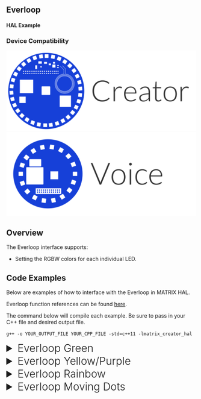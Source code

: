 <h2 style="padding-top:0">Everloop</h2>
<h4 style="padding-top:0">HAL Example</h4>

### Device Compatibility

<img class="creator-compatibility-icon" src="../../img/creator-icon.svg">
<img class="voice-compatibility-icon" src="../../img/voice-icon.svg">

## Overview

The Everloop interface supports:

- Setting the RGBW colors for each individual LED.

## Code Examples

Below are examples of how to interface with the Everloop in MATRIX HAL.

Everloop function references can be found [here](/matrix-hal/reference/everloop).

The command below will compile each example. Be sure to pass in your C++ file and desired output file.

```language-cpp
g++ -o YOUR_OUTPUT_FILE YOUR_CPP_FILE -std=c++11 -lmatrix_creator_hal
```

<details>
<summary style="font-size: 1.75rem; font-weight: 300;">Everloop Green</summary>
The following section shows how to set the Everloop to green. You can download this example <a href="https://github.com/matrix-io/matrix-hal-examples/blob/master/everloop/everloop_green.cpp" target="_blank">here</a>.

<h4 style="padding-top:0">Result</h4>

![](/matrix-hal/img/everloop_green.jpg)

<details open>
<summary style="font-size: 1.5rem; font-weight: 300;">Include Statements</summary>
To begin working with the Everloop you need to include these header files.

```language-cpp
// System calls
#include <unistd.h>
// Input/output streams and functions
#include <iostream>

// Interfaces with Everloop
#include "matrix_hal/everloop.h"
// Holds data for Everloop
#include "matrix_hal/everloop_image.h"
// Communicates with MATRIX device
#include "matrix_hal/matrixio_bus.h"
```

</details>

<details open>
<summary style="font-size: 1.5rem; font-weight: 300;">Initial Setup</summary>
You'll then need to setup `MatrixIOBus` in order to communicate with the hardware on your MATRIX device.

```language-cpp
int main() {
  // Create MatrixIOBus object for hardware communication
  matrix_hal::MatrixIOBus bus;
  // Initialize bus and exit program if error occurs
  if (!bus.Init()) return false;
```

</details>

<details open>
<summary style="font-size: 1.5rem; font-weight: 300;">Main Setup</summary>
Now we will create our `EverloopImage` and `Everloop` object and use it to set the Everloop to green for 10 seconds.

```language-cpp
  // The following code is part of main()

  // Holds the number of LEDs on MATRIX device
  int ledCount = bus.MatrixLeds();
  // Create EverloopImage object, with size of ledCount
  matrix_hal::EverloopImage everloop_image(ledCount);
  // Create Everloop object
  matrix_hal::Everloop everloop;
  // Set everloop to use MatrixIOBus bus
  everloop.Setup(&bus);

  // For each led in everloop_image.leds, set led value
  for (matrix_hal::LedValue &led : everloop_image.leds) {
    led.red = 0;
    // Set green to 100
    led.green = 100;
    led.blue = 0;
    led.white = 0;
  }

  // Updates the Everloop on the MATRIX device
  everloop.Write(&everloop_image);

  // Output everloop status to console
  std::cout << "Everloop set to green for 10 seconds." << std::endl;
  
  for (int i = 0; i <= 10; i++) {
    // Output time remaining to console
    std::cout << "Time remaining (s) : " << 10 - i << std::endl;
    // Sleep for 1 second
    usleep(1000000);
  }

  // For each led in everloop_image.leds, set led value to 0
  for (matrix_hal::LedValue &led : everloop_image.leds) {
    // Turn off Everloop
    led.red = 0;
    led.green = 0;
    led.blue = 0;
    led.white = 0;
  }

  // Updates the Everloop on the MATRIX device
  everloop.Write(&everloop_image);

  return 0;
}
```

</details>

</details>

<details>
<summary style="font-size: 1.75rem; font-weight: 300;">Everloop Yellow/Purple</summary>
The following section shows how to set the Everloop to yellow and purple (with color blending). You can download this example <a href="https://github.com/matrix-io/matrix-hal-examples/blob/master/everloop/everloop_yellow_purple.cpp" target="_blank">here</a>.

<h4 style="padding-top:0">Result</h4>

![](/matrix-hal/img/everloop_yellow_purple.jpg)

<details open>
<summary style="font-size: 1.5rem; font-weight: 300;">Include Statements</summary>
To begin working with the Everloop you need to include these header files.

```language-cpp
// System calls
#include <unistd.h>
// Input/output streams and functions
#include <iostream>

// Interfaces with Everloop
#include "matrix_hal/everloop.h"
// Holds data for Everloop
#include "matrix_hal/everloop_image.h"
// Communicates with MATRIX device
#include "matrix_hal/matrixio_bus.h"
```

</details>

<details open>
<summary style="font-size: 1.5rem; font-weight: 300;">Initial Setup</summary>
You'll then need to setup `MatrixIOBus` in order to communicate with the hardware on your MATRIX device.

```language-cpp
int main() {
  // Create MatrixIOBus object for hardware communication
  matrix_hal::MatrixIOBus bus;
  // Initialize bus and exit program if error occurs
  if (!bus.Init()) return false;
```

</details>

<details open>
<summary style="font-size: 1.5rem; font-weight: 300;">Main Setup</summary>
Now we will create our `EverloopImage` and `Everloop` object and use it to set the Everloop to yellow and purple for 10 seconds.

```language-cpp
  // The following code is part of main()

  // Holds the number of LEDs on MATRIX device
  int ledCount = bus.MatrixLeds();
  // Create EverloopImage object, with size of ledCount
  matrix_hal::EverloopImage everloop_image(ledCount);
  // Create Everloop object
  matrix_hal::Everloop everloop;
  // Set everloop to use MatrixIOBus bus
  everloop.Setup(&bus);

  // For each led in everloop_image.leds, set led value
  for (int i = 0; i < everloop_image.leds.size(); i++) {
    // When remainder is zero set led to purple
    if (i % 2 == 0) {
      // Blending blue and red to make purple
      everloop_image.leds[i].blue = 40;
      everloop_image.leds[i].red = 40;
    }
    // Else set led to yellow
    else {
      // Blending green and red to make yellow
      everloop_image.leds[i].green = 40;
      everloop_image.leds[i].red = 60;
    }
  }

  // Updates the Everloop on the MATRIX device
  everloop.Write(&everloop_image);

  // Output everloop status to console
  std::cout << "Everloop set to yellow and purple for 10 seconds." << std::endl;

  for (int i = 0; i <= 10; i++) {
    // Output time remaining to console
    std::cout << "Time remaining (s) : " << 10 - i << std::endl;
    // Sleep for 1 second
    usleep(1000000);
  }

  // For each led in everloop_image.leds, set led value to 0
  for (matrix_hal::LedValue &led : everloop_image.leds) {
    // Turn off Everloop
    led.red = 0;
    led.green = 0;
    led.blue = 0;
    led.white = 0;
  }

  // Updates the Everloop on the MATRIX device
  everloop.Write(&everloop_image);

  return 0;
}
```

</details>

</details>

<details>
<summary style="font-size: 1.75rem; font-weight: 300;">Everloop Rainbow</summary>
The following section shows how to set the Everloop to rainbow. You can download this example <a href="https://github.com/matrix-io/matrix-hal-examples/blob/master/everloop/everloop_rainbow.cpp" target="_blank">here</a>.

<h4 style="padding-top:0">Result</h4>

![](/matrix-hal/img/everloop_rainbow.gif)

<details open>
<summary style="font-size: 1.5rem; font-weight: 300;">Include Statements</summary>
To begin working with the Everloop you need to include these header files.

```language-cpp
// System calls
#include <unistd.h>
// Input/output streams and functions
#include <iostream>
// Included for sin() function.
#include <cmath>

// Interfaces with Everloop
#include "matrix_hal/everloop.h"
// Holds data for Everloop
#include "matrix_hal/everloop_image.h"
// Communicates with MATRIX device
#include "matrix_hal/matrixio_bus.h"
```

</details>

<details open>
<summary style="font-size: 1.5rem; font-weight: 300;">Initial Setup</summary>
You'll then need to setup `MatrixIOBus` in order to communicate with the hardware on your MATRIX device.

```language-cpp
int main() {
  // Create MatrixIOBus object for hardware communication
  matrix_hal::MatrixIOBus bus;
  // Initialize bus and exit program if error occurs
  if (!bus.Init()) return false;
```

</details>

<details open>
<summary style="font-size: 1.5rem; font-weight: 300;">Main Setup</summary>
Now we will create our `EverloopImage` and `Everloop` object and use it to set the Everloop to rainbow for 10 seconds.

```language-cpp
  // The following code is part of main()

  // Holds the number of LEDs on MATRIX device
  int ledCount = bus.MatrixLeds();
  // Create EverloopImage object, with size of ledCount
  matrix_hal::EverloopImage everloop_image(ledCount);
  // Create Everloop object
  matrix_hal::Everloop everloop;
  // Set everloop to use MatrixIOBus bus
  everloop.Setup(&bus);

  // Variables used for sine wave rainbow logic
  float counter = 0;
  const float freq = 0.375;

  // 10 sec loop for rainbow effect 250*40000 microsec = 10 sec
  for (int i = 0; i <= 250; i++) {
    // For each led in everloop_image.leds, set led value
    for (matrix_hal::LedValue &led : everloop_image.leds) {
      // Sine waves 120 degrees out of phase for rainbow
      led.red =
          (std::sin(freq * counter + (M_PI / 180 * 240)) * 155 + 100) / 10;
      led.green =
          (std::sin(freq * counter + (M_PI / 180 * 120)) * 155 + 100) / 10;
      led.blue = (std::sin(freq * counter + 0) * 155 + 100) / 10;
      // If MATRIX Creator, increment by 0.51
      if (ledCount == 35) {
        counter = counter + 0.51;
      }
      // If MATRIX Voice, increment by 1.01
      if (ledCount == 18) {
        counter = counter + 1.01;
      }
    }

    // Updates the LEDs
    everloop.Write(&everloop_image);

    // If i is 0 (first run)
    if (i == 0) {
      // Output everloop status to console
      std::cout << "Everloop set to rainbow for 10 seconds." << std::endl;
    }
    // If i is cleanly divisible by 25
    if ((i % 25) == 0) {
      std::cout << "Time remaining (s) : " << 10 - (i / 25) << std::endl;
    }

    // Sleep for 40000 microseconds
    usleep(40000);
  }

  // Updates the Everloop on the MATRIX device
  everloop.Write(&everloop_image);

  // For each led in everloop_image.leds, set led value to 0
  for (matrix_hal::LedValue &led : everloop_image.leds) {
    // Turn off Everloop
    led.red = 0;
    led.green = 0;
    led.blue = 0;
    led.white = 0;
  }

  // Updates the Everloop on the MATRIX device
  everloop.Write(&everloop_image);

  return 0;
}
```

</details>

</details>

<details>
<summary style="font-size: 1.75rem; font-weight: 300;">Everloop Moving Dots</summary>
The following section shows how to set the Everloop to moving dots. You can download this example <a href="https://github.com/matrix-io/matrix-hal-examples/blob/master/everloop/everloop_moving_dots.cpp" target="_blank">here</a>.

<h4 style="padding-top:0">Result</h4>

![](/matrix-hal/img/everloop_moving_dots.gif)

<details open>
<summary style="font-size: 1.5rem; font-weight: 300;">Include Statements</summary>
To begin working with the Everloop you need to include these header files.

```language-cpp
// System calls
#include <unistd.h>
// Input/output streams and functions
#include <iostream>
// Included for sin() function.
#include <cmath>

// Interfaces with Everloop
#include "matrix_hal/everloop.h"
// Holds data for Everloop
#include "matrix_hal/everloop_image.h"
// Communicates with MATRIX device
#include "matrix_hal/matrixio_bus.h"
```

</details>

<details open>
<summary style="font-size: 1.5rem; font-weight: 300;">Initial Setup</summary>
You'll then need to setup `MatrixIOBus` in order to communicate with the hardware on your MATRIX device.

```language-cpp
int main() {
  // Create MatrixIOBus object for hardware communication
  matrix_hal::MatrixIOBus bus;
  // Initialize bus and exit program if error occurs
  if (!bus.Init()) return false;
```

</details>

<details open>
<summary style="font-size: 1.5rem; font-weight: 300;">Main Setup</summary>
Now we will create our `EverloopImage` and `Everloop` object and use it to set the Everloop to moving dots for 10 seconds.

```language-cpp
  // The following code is part of main()

  // Holds the number of LEDs on MATRIX device
  int ledCount = bus.MatrixLeds();
  // Create EverloopImage object, with size of ledCount
  matrix_hal::EverloopImage everloop_image(ledCount);
  // Create Everloop object
  matrix_hal::Everloop everloop;
  // Set everloop to use MatrixIOBus bus
  everloop.Setup(&bus);

  // Keeps track of location of moving dots
  long counter = 0;

  // 10 sec loop for rainbow effect 500*20000 microsec = 10 sec
  for (int i = 0; i <= 500; i++) {
    // For each led in everloop_image.leds, set led value to 0
    for (matrix_hal::LedValue &led : everloop_image.leds) {
      // Turn off Everloop
      led.red = 0;
      led.green = 0;
      led.blue = 0;
      led.white = 0;
    }

    // Set led color per led
    everloop_image.leds[(counter / 2) % everloop_image.leds.size()].red = 40;
    everloop_image.leds[(counter / 2) % everloop_image.leds.size()].blue = 40;
    everloop_image.leds[(counter / 7) % everloop_image.leds.size()].green = 60;
    everloop_image.leds[(counter / 11) % everloop_image.leds.size()].blue = 60;
    everloop_image
        .leds[everloop_image.leds.size() - 1 -
              (counter % everloop_image.leds.size())]
        .white = 20;

    // Updates the Everloop on the MATRIX device
    everloop.Write(&everloop_image);
    // Increment counter
    counter++;

    // If i is 0 (first run)
    if (i == 0) {
      // Output everloop status to console
      std::cout << "Everloop set to moving dots for 10 seconds." << std::endl;
    }
    // If i is cleanly divisible by 50
    if ((i % 50) == 0) {
      // Output time remaining to console
      std::cout << "Time remaining (s) : " << 10 - (i / 50) << std::endl;
    }

    // Sleep for 20000 microseconds
    usleep(20000);
  }

  // Updates the Everloop on the MATRIX device
  everloop.Write(&everloop_image);

  // For each led in everloop_image.leds, set led value to 0
  for (matrix_hal::LedValue &led : everloop_image.leds) {
    // Turn off Everloop
    led.red = 0;
    led.green = 0;
    led.blue = 0;
    led.white = 0;
  }

  // Updates the Everloop on the MATRIX device
  everloop.Write(&everloop_image);

  return 0;
}
```

</details>

</details>